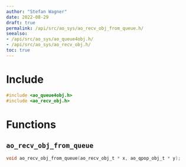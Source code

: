 ```yaml
---
author: "Stefan Wagner"
date: 2022-08-29
draft: true
permalink: /api/src/ao_sys/ao_recv_obj_from_queue.h/
seealso:
- /api/src/ao_sys/ao_queue4obj.h/
- /api/src/ao_sys/ao_recv_obj.h/
toc: true
---
```


# Include

```c
#include <ao_queue4obj.h>
#include <ao_recv_obj.h>
```

# Functions

## `ao_recv_obj_from_queue`

```c
void ao_recv_obj_from_queue(ao_recv_obj_t * x, ao_qpop_obj_t * y);
```


